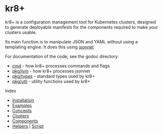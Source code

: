 # kr8+

kr8+ is a configuration management tool for Kubernetes clusters, designed to generate deployable manifests for the components required to make your clusters usable.

Its main function is to manipulate JSON and YAML without using a templating engine.
It does this using [jsonnet](http://jsonnet.org)

For documentation of the code, see the godoc directory:

* [cmd](godoc/cmd.md) - how kr8+ processes commands and flags
* [pkg/jvm](godoc/kr8-jsonnet.md) - how kr8+ processes jsonnet
* [pkg/types](godoc/kr8-types.md) - standard types used by kr8+
* [pkg/util](godoc/kr8-util.md) - utility functions used by kr8+

Index

* [Installation](installation.md)
* [Examples](../example)
* [Concepts](concepts/overview.md)
* [Clusters](concepts/clusters.md)
* [Components](concepts/components.md)
* [Helpers](helpers.md) | [Script](../scripts/kr8-helpers)
